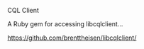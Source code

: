 CQL Client

A Ruby gem for accessing libcqlclient...

https://github.com/brenttheisen/libcqlclient/
